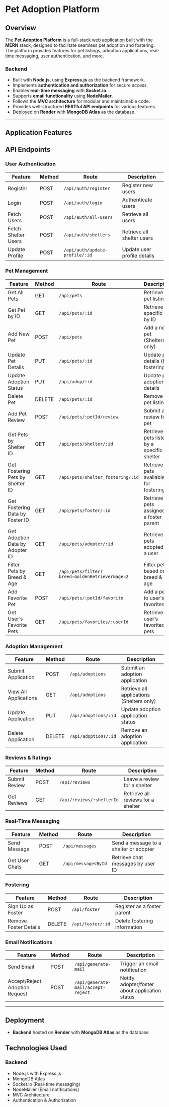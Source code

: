 # Pet Adoption Platform

## Overview
The **Pet Adoption Platform** is a full-stack web application built with the **MERN** stack, designed to facilitate seamless pet adoption and fostering. The platform provides features for pet listings, adoption applications, real-time messaging, user authentication, and more.

### Backend
- Built with **Node.js**, using **Express.js** as the backend framework.
- Implements **authentication and authorization** for secure access.
- Enables **real-time messaging** with **Socket.io**.
- Supports **email functionality** using **NodeMailer**.
- Follows the **MVC architecture** for modular and maintainable code.
- Provides well-structured **RESTful API endpoints** for various features.
- Deployed on **Render** with **MongoDB Atlas** as the database.

---

## Application Features
## API Endpoints

### **User Authentication**
| Feature | Method | Route | Description |
|------------|--------|---------------------------|----------------------------------|
| Register | POST | `/api/auth/register` | Register new users |
| Login | POST | `/api/auth/login` | Authenticate users |
| Fetch Users | POST | `/api/auth/all-users` | Retrieve all users |
| Fetch Shelter Users | POST | `/api/auth/shelters` | Retrieve all shelter users |
| Update Profile | POST | `/api/auth/update-profile/:id` | Update user profile details |

### **Pet Management**
| Feature | Method | Route | Description |
|-------------------|--------|-------------------------------|------------------------------------------------|
| Get All Pets | GET | `/api/pets` | Retrieve all pet listings |
| Get Pet by ID | GET | `/api/pets/:id` | Retrieve a specific pet by ID |
| Add New Pet | POST | `/api/pets` | Add a new pet (Shelters only) |
| Update Pet Details | PUT | `/api/pets/:id` | Update pet details (for fostering) |
| Update Adoption Status | PUT | `/api/adop/:id` | Update pet adoption details |
| Delete Pet | DELETE | `/api/pets/:id` | Remove a pet listing |
| Add Pet Review | POST | `/api/pets/:petId/review` | Submit a review for a pet |
| Get Pets by Shelter ID | GET | `/api/pets/shelter/:id` | Retrieve pets listed by a specific shelter |
| Get Fostering Pets by Shelter ID | GET | `/api/pets/shelter_fostering/:id` | Retrieve pets available for fostering |
| Get Fostering Data by Foster ID | GET | `/api/pets/foster/:id` | Retrieve pets assigned to a foster parent |
| Get Adoption Data by Adopter ID | GET | `/api/pets/adopter/:id` | Retrieve pets adopted by a user |
| Filter Pets by Breed & Age | GET | `/api/pets/filter?breed=GoldenRetriever&age=2` | Filter pets based on breed & age |
| Add Favorite Pet | POST | `/api/pets/:petId/favorite` | Add a pet to user's favorites |
| Get User’s Favorite Pets | GET | `/api/pets/favorites/:userId` | Retrieve user’s favorited pets |

### **Adoption Management**
| Feature | Method | Route | Description |
|----------------------|--------|---------------------|--------------------------------------------|
| Submit Application | POST | `/api/adoptions` | Submit an adoption application |
| View All Applications | GET | `/api/adoptions` | Retrieve all applications (Shelters only) |
| Update Application | PUT | `/api/adoptions/:id` | Update adoption application status |
| Delete Application | DELETE | `/api/adoptions/:id` | Remove an adoption application |

### **Reviews & Ratings**
| Feature | Method | Route | Description |
|---------------|--------|-------------------------|----------------------------------|
| Submit Review | POST | `/api/reviews` | Leave a review for a shelter |
| Get Reviews | GET | `/api/reviews/:shelterId` | Retrieve all reviews for a shelter |

### **Real-Time Messaging**
| Feature | Method | Route | Description |
|-----------------|--------|---------------------------|---------------------------|
| Send Message | POST | `/api/messages` | Send a message to a shelter or adopter |
| Get User Chats | GET | `/api/messagesById` | Retrieve chat messages by user ID |

### **Fostering**
| Feature | Method | Route | Description |
|-----------------|--------|----------------------|-------------------------------|
| Sign Up as Foster | POST | `/api/foster` | Register as a foster parent |
| Remove Foster Details | DELETE | `/api/foster/:id` | Delete fostering information |

### **Email Notifications**
| Feature | Method | Route | Description |
|----------------|--------|--------------------------------|-----------------------------------------------|
| Send Email | POST | `/api/generate-mail` | Trigger an email notification |
| Accept/Reject Adoption Request | POST | `/api/generate-mail/accept-reject` | Notify adopter/foster about application status |

---

## Deployment
- **Backend** hosted on **Render** with **MongoDB Atlas** as the database

## Technologies Used
### **Backend**
- Node.js with Express.js
- MongoDB Atlas
- Socket.io (Real-time messaging)
- NodeMailer (Email notifications)
- MVC Architecture
- Authentication & Authorization




